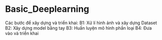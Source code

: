 # Basic_Deeplearning
Các bước để xây dựng và triển khai:
B1: Xử lí hình ảnh và xây dựng Dataset
B2: Xây dựng model bằng tay
B3: Huấn luyện mô hình phần loại
B4: Đưa vào và triển khai
